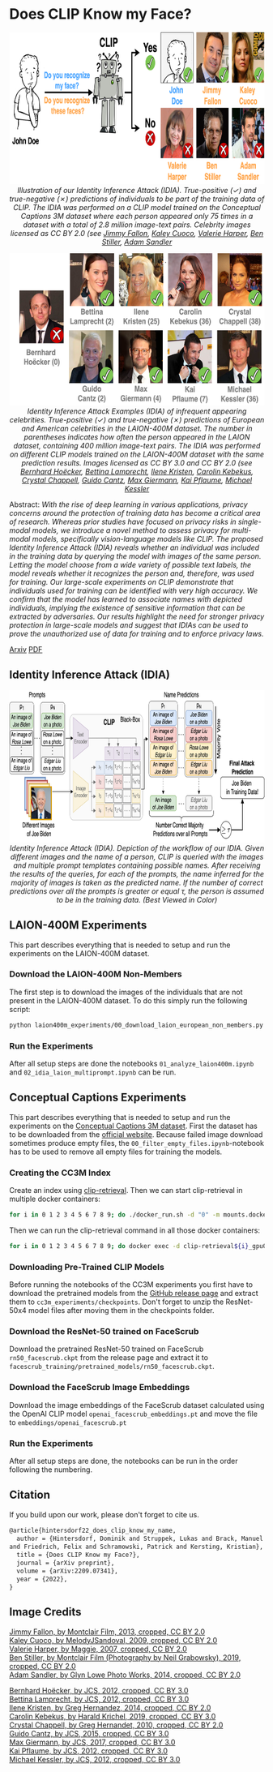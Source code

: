 # Does CLIP Know my Face?

<p align="center">
    <img src="images/example_actors_cc3m.png" alt="Illustration of our Identity Inference Attack (IDIA)"  height=300></br>
    <em>Illustration of our Identity Inference Attack (IDIA). True-positive (&#10003;) and true-negative (&#10007;) predictions of individuals to be part of the training data of CLIP. The IDIA was performed on a CLIP model trained on the Conceptual Captions 3M dataset where each person appeared only 75 times in a dataset with a total of 2.8 million image-text pairs. Celebrity images licensed as CC BY 2.0 (see <a href="#jimmy_fallon">Jimmy Fallon</a>, <a href="#kaley_cuoco">Kaley Cuoco</a>, <a href="#valerie_harper">Valerie Harper</a>, <a href="#ben_stiller">Ben Stiller</a>, <a href="#adam_sandler">Adam Sandler</a></em>
</p>

<p align="center">
    <img src="images/example_actors_laion.png" alt="Identity Inference Attack Examples of infrequent appearing celebrities"  height=300></br>
    <em>Identity Inference Attack Examples (IDIA) of infrequent appearing celebrities. True-positive (&#10003;) and true-negative (&#10007;) predictions of European and American celebrities in the LAION-400M dataset. The number in parentheses indicates how often the person appeared in the LAION dataset, containing 400 million image-text pairs. The IDIA was performed on different CLIP models trained on the LAION-400M dataset with the same prediction results. Images licensed as CC BY 3.0 and CC BY 2.0 (see <a href="#bernhard_hoecker">Bernhard Hoëcker</a>, <a href="#bettina_lamprecht">Bettina Lamprecht</a>, <a href="#ilene_kristen">Ilene Kristen</a>, <a href="#carolin_kebekus">Carolin Kebekus</a>, <a href="#crystal_chappell">Crystal Chappell</a>, <a href="#guido_cantz">Guido Cantz</a>, <a href="#max_giermann">Max Giermann</a>, <a href="#kai_pflaume">Kai Pflaume</a>, <a href="#michael_kessler">Michael Kessler</a>
    </em>
</p>

Abstract: _With the rise of deep learning in various applications, privacy concerns around the protection of training data has become a critical area of research. Whereas prior studies have focused on privacy risks in single-modal models, we introduce a novel method to assess privacy for multi-modal models, specifically vision-language models like CLIP. The proposed Identity Inference Attack (IDIA) reveals whether an individual was included in the training data by querying the model with images of the same person. Letting the model choose from a wide variety of possible text labels, the model reveals whether it recognizes the person and, therefore, was used for training.
Our large-scale experiments on CLIP demonstrate that individuals used for training can be identified with very high accuracy. We confirm that the model has learned to associate names with depicted individuals, implying the existence of sensitive information that can be extracted by adversaries. Our results highlight the need for stronger privacy protection in large-scale models and suggest that IDIAs can be used to prove the unauthorized use of data for training and to enforce privacy laws._

[Arxiv](https://arxiv.org/abs/2209.07341) [PDF](https://arxiv.org/pdf/2209.07341.pdf)

## Identity Inference Attack (IDIA)

<p align="center">
    <img src="images/idia.png" alt="Identity Inference Attack"  height=300></br>
    <em>Identity Inference Attack (IDIA). Depiction of the workflow of our IDIA. Given different images and the name of a person, CLIP is queried with the images and multiple prompt templates containing possible names. After receiving the results of the queries, for each of the prompts, the name inferred for the majority of images is taken as the predicted name. If the number of correct predictions over all the prompts is greater or equal &#964;, the person is assumed to be in the training data. (Best Viewed in Color)</em>
</p>

## LAION-400M Experiments

This part describes everything that is needed to setup and run the experiments on the LAION-400M dataset.

### Download the LAION-400M Non-Members

The first step is to download the images of the individuals that are not present in the LAION-400M dataset. To do this simply run the following script:

```bash
python laion400m_experiments/00_download_laion_european_non_members.py
```

### Run the Experiments

After all setup steps are done the notebooks `01_analyze_laion400m.ipynb` and `02_idia_laion_multiprompt.ipynb` can be run.

## Conceptual Captions Experiments

This part describes everything that is needed to setup and run the experiments on the [Conceptual Captions 3M dataset](https://ai.google.com/research/ConceptualCaptions/). First the dataset has to be downloaded from the [official website](https://ai.google.com/research/ConceptualCaptions/). Because failed image download sometimes produce empty files, the `00_filter_empty_files.ipynb`-notebook has to be used to remove all empty files for training the models.

### Creating the CC3M Index

Create an index using [clip-retrieval](https://github.com/rom1504/clip-retrieval). Then we can start clip-retrieval in multiple docker containers:

```bash
for i in 0 1 2 3 4 5 6 7 8 9; do ./docker_run.sh -d "0" -m mounts.docker -n clip-retrieval${i}_gpu0; done
```

Then we can run the clip-retrieval command in all those docker containers:

```bash
for i in 0 1 2 3 4 5 6 7 8 9; do docker exec -d clip-retrieval${i}_gpu0 clip-retrieval back --port 1337 --indices-paths configs/laion400m.json; done
```

### Downloading Pre-Trained CLIP Models

Before running the notebooks of the CC3M experiments you first have to download the pretrained models from the [GitHub release page](https://github.com/D0miH/does-clip-know-my-face/releases) and extract them to `cc3m_experiments/checkpoints`. Don't forget to unzip the ResNet-50x4 model files after moving them in the checkpoints folder.

### Download the ResNet-50 trained on FaceScrub

Download the pretrained ResNet-50 trained on FaceScrub `rn50_facescrub.ckpt` from the release page and extract it to `facescrub_training/pretrained_models/rn50_facescrub.ckpt`.

### Download the FaceScrub Image Embeddings

Download the image embeddings of the FaceScrub dataset calculated using the OpenAI CLIP model `openai_facescrub_embeddings.pt` and move the file to `embeddings/openai_facescrub.pt`

### Run the Experiments

After all setup steps are done, the notebooks can be run in the order following the numbering.

## Citation
If you build upon our work, please don't forget to cite us.
```
@article{hintersdorf22_does_clip_know_my_name,
  author = {Hintersdorf, Dominik and Struppek, Lukas and Brack, Manuel and Friedrich, Felix and Schramowski, Patrick and Kersting, Kristian},
  title = {Does CLIP Know my Face?},
  journal = {arXiv preprint},
  volume = {arXiv:2209.07341},
  year = {2022},
}
```

## Image Credits
<a href="https://www.flickr.com/photos/montclairfilmfest/11046018105/" id="jimmy_fallon">Jimmy Fallon, by Montclair Film, 2013, cropped, CC BY 2.0</a></br> 
<a href="https://www.flickr.com/photos/therainstopped/3781595029/" id="kaley_cuoco">Kaley Cuoco, by MelodyJSandoval, 2009, cropped, CC BY 2.0</a></br> 
<a href="https://www.flickr.com/photos/38494596@N00/350140882/" id="valerie_harper">Valerie Harper, by Maggie, 2007, cropped, CC BY 2.0</a></br>
<a href="https://www.flickr.com/photos/montclairfilmfest/46998980874/" id="ben_stiller">Ben Stiller, by Montclair Film (Photography by Neil Grabowsky), 2019, cropped, CC BY 2.0</a></br>
<a href="https://commons.wikimedia.org/wiki/File:Adam_Sandler_on_%27Blended%27_Red_Carpet_in_Berlin_%2814043442427%29.jpg" id="adam_sandler">Adam Sandler, by Glyn Lowe Photo Works, 2014, cropped, CC BY 2.0</a></br> 

<a href="https://commons.wikimedia.org/wiki/File:Deutscher_Fernsehpreis_2012_-_Bernhard_Hoecker.jpg" id="bernhard_hoecker">Bernhard Hoëcker, by JCS, 2012, cropped, CC BY 3.0</a></br>
<a href="https://commons.wikimedia.org/wiki/File:Deutscher_Fernsehpreis_2012_-_Bettina_Lamprecht_-_Matthias_Matschke_2.jpg" id="bettina_lamprecht">Bettina Lamprecht, by JCS, 2012, cropped, CC BY 3.0</a></br>
<a href="https://www.flickr.com/photos/greginhollywood/14353837150/" id="ilene_kristen">Ilene Kristen, by Greg Hernandez, 2014, cropped, CC BY 2.0</a></br>
<a href="https://commons.wikimedia.org/wiki/File:Carolin_Kebekus-5848.jpg" id="carolin_kebekus">Carolin Kebekus, by Harald Krichel, 2019, cropped, CC BY 3.0</a></br>
<a href="https://www.flickr.com/photos/greginhollywood/4740979409/in/photostream/" id="crystal_chappell">Crystal Chappell, by Greg Hernandet, 2010, cropped, CC BY 2.0</a></br>
<a href="https://commons.wikimedia.org/wiki/File:Frankfurter_Buchmesse_2015_-_Guido_Cantz_1.JPG" id="guido_cantz">Guido Cantz, by JCS, 2015, cropped, CC BY 3.0</a></br>
<a href="https://commons.wikimedia.org/wiki/File:Hessischer_Filmpreis_2017_-_Max_Giermann_2.JPG" id="max_giermann">Max Giermann, by JCS, 2017, cropped, CC BY 3.0</a></br>
<a href="https://commons.wikimedia.org/wiki/File:Goldene_Kamera_2012_-_Kai_Pflaume.jpg" id="kai_pflaume">Kai Pflaume, by JCS, 2012, cropped, CC BY 3.0</a></br>
<a href="https://commons.wikimedia.org/wiki/File:Deutscher_Fernsehpreis_2012_-_Michael_Kessler.jpg" id="michael_kessler">Michael Kessler, by JCS, 2012, cropped, CC BY 3.0</a></br>

